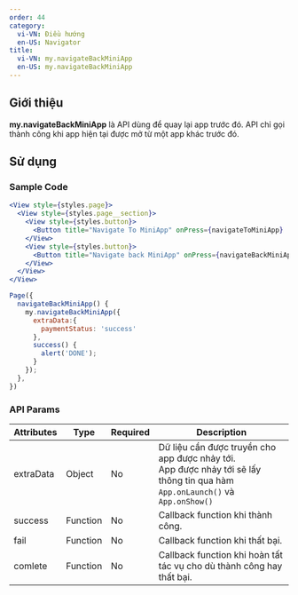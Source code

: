 ```yaml
---
order: 44
category:
  vi-VN: Điều hướng
  en-US: Navigator
title: 
  vi-VN: my.navigateBackMiniApp
  en-US: my.navigateBackMiniApp
---
```


## Giới thiệu

**my.navigateBackMiniApp** là API dùng để quay lại app trước đó. API chỉ gọi thành công khi app hiện tại được mở từ một app khác trước đó.

## Sử dụng

### Sample Code

```jsx
<View style={styles.page}>
  <View style={styles.page__section}>
    <View style={styles.button}>
      <Button title="Navigate To MiniApp" onPress={navigateToMiniApp}  />
    </View>
    <View style={styles.button}>
      <Button title="Navigate back MiniApp" onPress={navigateBackMiniApp}  />
    </View>
  </View>
</View>
```

```js
Page({
  navigateBackMiniApp() {
    my.navigateBackMiniApp({
      extraData:{
        paymentStatus: 'success'
      },
      success() {
        alert('DONE');
      }
    });
  },
})
```

### API Params

| Attributes | Type     | Required | Description                                                           |
| ---------- | -------- | -------- | --------------------------------------------------------------------- |
| extraData    | Object | No       | Dữ liệu cần được truyền cho app được nhảy tới.<br> App được nhảy tới sẽ lấy thông tin qua hàm `App.onLaunch()` và `App.onShow()`                                     |
| success    | Function | No       | Callback function khi thành công.                                     |
| fail       | Function | No       | Callback function khi thất bại.                                       |
| comlete    | Function | No       | Callback function khi hoàn tất tác vụ cho dù thành công hay thất bại. |
